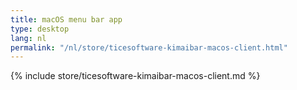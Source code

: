 ```yaml
---
title: macOS menu bar app
type: desktop
lang: nl
permalink: "/nl/store/ticesoftware-kimaibar-macos-client.html"
---
```


{% include store/ticesoftware-kimaibar-macos-client.md %}
